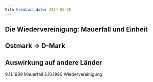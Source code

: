 ```yaml
---
File Creation date: 2024-02-28
---
```

## Die Wiedervereinigung: Mauerfall und Einheit

## Ostmark -> D-Mark
## Auswirkung auf andere Länder

9.11.1989 Mauerfall
3.10.1990 Wiedervereinigung